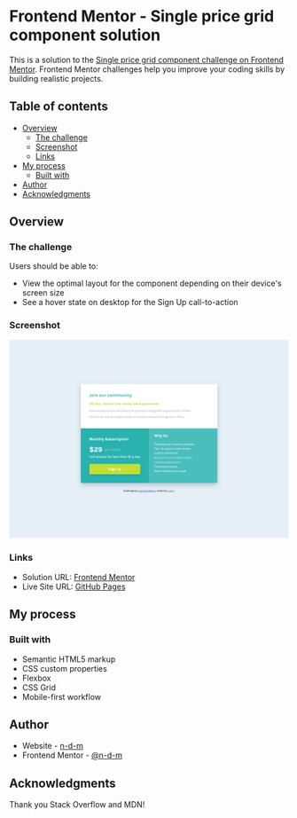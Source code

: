 # Frontend Mentor - Single price grid component solution

This is a solution to the [Single price grid component challenge on Frontend Mentor](https://www.frontendmentor.io/challenges/single-price-grid-component-5ce41129d0ff452fec5abbbc). Frontend Mentor challenges help you improve your coding skills by building realistic projects.

## Table of contents

- [Overview](#overview)
  - [The challenge](#the-challenge)
  - [Screenshot](#screenshot)
  - [Links](#links)
- [My process](#my-process)
  - [Built with](#built-with)
- [Author](#author)
- [Acknowledgments](#acknowledgments)

## Overview

### The challenge

Users should be able to:

- View the optimal layout for the component depending on their device's screen size
- See a hover state on desktop for the Sign Up call-to-action

### Screenshot

![](./screenshot/Frontend%20Mentor%20Single%20Price%20Grid%20Component-desktop.png)

### Links

- Solution URL: [Frontend Mentor](https://www.frontendmentor.io/solutions/mobile-first-responsive-single-price-grid-component-jrTT6_18or)
- Live Site URL: [GitHub Pages](https://n-d-m.github.io/single-price-grid-component/)

## My process

### Built with

- Semantic HTML5 markup
- CSS custom properties
- Flexbox
- CSS Grid
- Mobile-first workflow

## Author

- Website - [n-d-m](https://github.com/n-d-m)
- Frontend Mentor - [@n-d-m](https://www.frontendmentor.io/profile/n-d-m)

## Acknowledgments

Thank you Stack Overflow and MDN!
